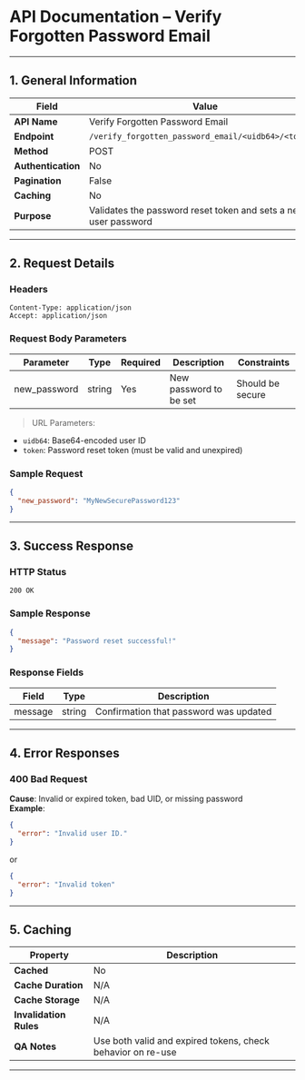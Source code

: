 # API Documentation – Verify Forgotten Password Email

---

## 1. General Information

| Field              | Value                                                                 |
|--------------------|-----------------------------------------------------------------------|
| **API Name**       | Verify Forgotten Password Email                                       |
| **Endpoint**       | `/verify_forgotten_password_email/<uidb64>/<token>/`                 |
| **Method**         | POST                                                                  |
| **Authentication** | No                                                                    |
| **Pagination**     | False                                                                 |
| **Caching**        | No                                                                    |
| **Purpose**        | Validates the password reset token and sets a new user password       |

---

## 2. Request Details

### Headers

```http
Content-Type: application/json
Accept: application/json
```

### Request Body Parameters

| Parameter     | Type   | Required | Description                     | Constraints         |
|---------------|--------|----------|---------------------------------|---------------------|
| new_password  | string | Yes      | New password to be set          | Should be secure    |

> URL Parameters:
- `uidb64`: Base64-encoded user ID
- `token`: Password reset token (must be valid and unexpired)

### Sample Request

```json
{
  "new_password": "MyNewSecurePassword123"
}
```

---

## 3. Success Response

### HTTP Status

`200 OK`

### Sample Response

```json
{
  "message": "Password reset successful!"
}
```

### Response Fields

| Field    | Type   | Description                             |
|----------|--------|-----------------------------------------|
| message  | string | Confirmation that password was updated  |

---

## 4. Error Responses

### 400 Bad Request

**Cause**: Invalid or expired token, bad UID, or missing password  
**Example**:

```json
{
  "error": "Invalid user ID."
}
```

or

```json
{
  "error": "Invalid token"
}
```

---

## 5. Caching

| Property               | Description                                                      |
|------------------------|------------------------------------------------------------------|
| **Cached**             | No                                                               |
| **Cache Duration**     | N/A                                                              |
| **Cache Storage**      | N/A                                                              |
| **Invalidation Rules** | N/A                                                              |
| **QA Notes**           | Use both valid and expired tokens, check behavior on re-use      |

---

